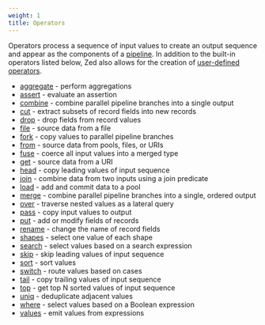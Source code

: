 ```yaml
---
weight: 1
title: Operators
---
```


Operators process a sequence of input values to create an output sequence
and appear as the components of a [pipeline](../pipeline-model.md). In addition to the built-in
operators listed below, Zed also allows for the creation of
[user-defined operators](../statements.md#operator-statements).

* [aggregate](aggregate.md) -  perform aggregations
* [assert](assert.md) - evaluate an assertion
* [combine](combine.md) - combine parallel pipeline branches into a single output
* [cut](cut.md) - extract subsets of record fields into new records
* [drop](drop.md) - drop fields from record values
* [file](from.md) - source data from a file
* [fork](fork.md) - copy values to parallel pipeline branches
* [from](from.md) - source data from pools, files, or URIs
* [fuse](fuse.md) - coerce all input values into a merged type
* [get](from.md) - source data from a URI
* [head](head.md) - copy leading values of input sequence
* [join](join.md) - combine data from two inputs using a join predicate
* [load](load.md) - add and commit data to a pool
* [merge](merge.md) - combine parallel pipeline branches into a single, ordered output
* [over](over.md) - traverse nested values as a lateral query
* [pass](pass.md) - copy input values to output
* [put](put.md) - add or modify fields of records
* [rename](rename.md) - change the name of record fields
* [shapes](shapes.md) - select one value of each shape
* [search](search.md) - select values based on a search expression
* [skip](skip.md) - skip leading values of input sequence
* [sort](sort.md) - sort values
* [switch](switch.md) -  route values based on cases
* [tail](tail.md) - copy trailing values of input sequence
* [top](top.md) - get top N sorted values of input sequence
* [uniq](uniq.md) - deduplicate adjacent values
* [where](where.md) - select values based on a Boolean expression
* [values](values.md) - emit values from expressions
